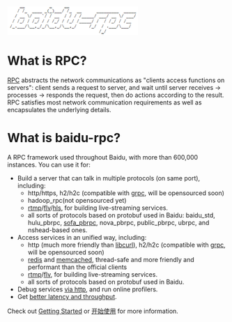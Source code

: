 ![baidu_rpc_logo](docs/images/logo.png)

# What is RPC?

[RPC](http://en.wikipedia.org/wiki/Remote_procedure_call) abstracts the network communications as "clients access functions on servers": client sends a request to server, and wait until server receives -> processes -> responds the request, then do actions according to the result. RPC satisfies most network communication requirements as well as encapsulates the underlying details.

# What is baidu-rpc?

A RPC framework used throughout Baidu, with more than 600,000 instances. You can use it for:

* Build a server that can talk in multiple protocols (on same port), including:
  * http/https, h2/h2c (compatible with [grpc](https://github.com/grpc/grpc), will be opensourced soon)
  * hadoop_rpc(not opensourced yet)
  * [rtmp](https://en.wikipedia.org/wiki/Real-Time_Messaging_Protocol)/[flv](https://en.wikipedia.org/wiki/Flash_Video)/[hls](https://en.wikipedia.org/wiki/HTTP_Live_Streaming), for building live-streaming services.
  * all sorts of protocols based on protobuf used in Baidu: baidu_std, hulu_pbrpc, [sofa_pbrpc](https://github.com/baidu/sofa-pbrpc), nova_pbrpc, public_pbrpc, ubrpc, and nshead-based ones.
* Access services in an unified way, including:
  * http (much more friendly than [libcurl](https://curl.haxx.se/libcurl/)), h2/h2c (compatible with [grpc](https://github.com/grpc/grpc), will be opensourced soon)
  * [redis](docs/cn/redis_client.md) and [memcached](docs/cn/memcache_client.md), thread-safe and more friendly and performant than the official clients
  * [rtmp](https://en.wikipedia.org/wiki/Real-Time_Messaging_Protocol)/[flv](https://en.wikipedia.org/wiki/Flash_Video), for building live-streaming services.
  * all sorts of protocols based on protobuf used in Baidu.
* Debug services [via http](docs/cn/builtin_service.md), and run online profilers.
* Get [better latency and throughput](docs/cn/benchmark.md).

Check out [Getting Started](docs/en/getting_started.md) or [开始使用](docs/cn/getting_started) for more information.

